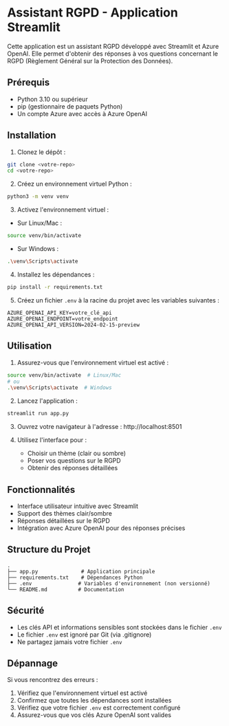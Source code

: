 # Assistant RGPD - Application Streamlit

Cette application est un assistant RGPD développé avec Streamlit et Azure OpenAI. Elle permet d'obtenir des réponses à vos questions concernant le RGPD (Règlement Général sur la Protection des Données).

## Prérequis

- Python 3.10 ou supérieur
- pip (gestionnaire de paquets Python)
- Un compte Azure avec accès à Azure OpenAI

## Installation

1. Clonez le dépôt :
```bash
git clone <votre-repo>
cd <votre-repo>
```

2. Créez un environnement virtuel Python :
```bash
python3 -m venv venv
```

3. Activez l'environnement virtuel :
- Sur Linux/Mac :
```bash
source venv/bin/activate
```
- Sur Windows :
```bash
.\venv\Scripts\activate
```

4. Installez les dépendances :
```bash
pip install -r requirements.txt
```

5. Créez un fichier `.env` à la racine du projet avec les variables suivantes :
```env
AZURE_OPENAI_API_KEY=votre_clé_api
AZURE_OPENAI_ENDPOINT=votre_endpoint
AZURE_OPENAI_API_VERSION=2024-02-15-preview
```

## Utilisation

1. Assurez-vous que l'environnement virtuel est activé :
```bash
source venv/bin/activate  # Linux/Mac
# ou
.\venv\Scripts\activate  # Windows
```

2. Lancez l'application :
```bash
streamlit run app.py
```

3. Ouvrez votre navigateur à l'adresse : http://localhost:8501

4. Utilisez l'interface pour :
   - Choisir un thème (clair ou sombre)
   - Poser vos questions sur le RGPD
   - Obtenir des réponses détaillées

## Fonctionnalités

- Interface utilisateur intuitive avec Streamlit
- Support des thèmes clair/sombre
- Réponses détaillées sur le RGPD
- Intégration avec Azure OpenAI pour des réponses précises

## Structure du Projet

```
.
├── app.py              # Application principale
├── requirements.txt    # Dépendances Python
├── .env               # Variables d'environnement (non versionné)
└── README.md          # Documentation
```

## Sécurité

- Les clés API et informations sensibles sont stockées dans le fichier `.env`
- Le fichier `.env` est ignoré par Git (via .gitignore)
- Ne partagez jamais votre fichier `.env`

## Dépannage

Si vous rencontrez des erreurs :
1. Vérifiez que l'environnement virtuel est activé
2. Confirmez que toutes les dépendances sont installées
3. Vérifiez que votre fichier `.env` est correctement configuré
4. Assurez-vous que vos clés Azure OpenAI sont valides

